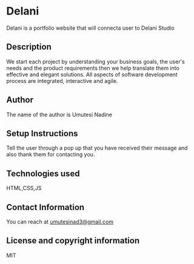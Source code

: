 # Delani
Delani is a portfolio website that will connecta user to Delani Studio
## Description
We start each project by understanding your business goals, the user's needs and the product requirements then we help translate them into effective and elegant solutions.
All aspects of software development process are integrated, interactive and agile.
## Author
The name of the author is Umutesi Nadine
## Setup Instructions
Tell the user through a pop up that you have received their message and also thank them for contacting you.
## Technologies used
HTML,CSS,JS
## Contact Information
You can reach at umutesinad3@gmail.com
## License and copyright information
MIT

